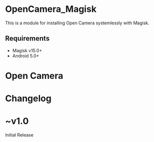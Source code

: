 # OpenCamera_Magisk

This is a module for installing Open Camera systemlessly with Magisk.


## Requirements
- Magisk v15.0+
- Android 5.0+

# **Open Camera**
#    Changelog
#  ~v1.0
Initial Release



